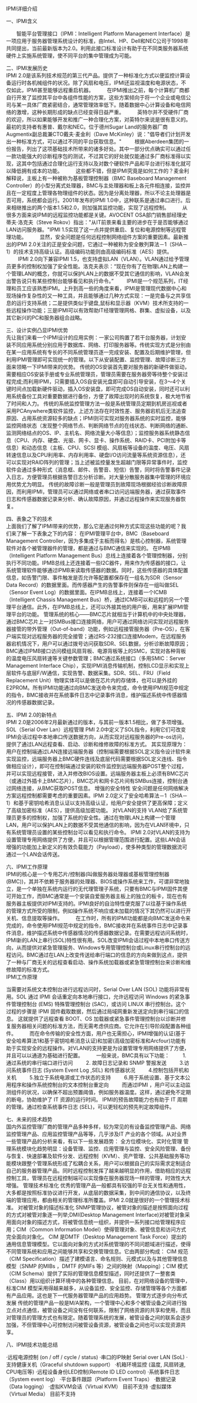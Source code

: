 IPMI详细介绍 	 
  	 
一、IPMI含义 	 

　　智能平台管理接口（IPMI：Intelligent Platform Management Interface）是一项应用于服务器管理系统设计的标准，由Intel、HP、Dell和NEC公司于1998年共同提出，当前最新版本为2.0。利用此接口标准设计有助于在不同类服务器系统硬件上实施系统管理，使不同平台的集中管理成为可能。
	 
	 
  	 
二、IPMI发展历史 	 
IPMI 2.0是该系列技术规范的第三代产品。提供了一种标准化方式以便监控计算设备运行时各机械组件的状况。除了风扇和电压，IPMI还监视温度和电源状态，不仅如此，IPMI甚至能够远程重启机器。
　　 在IPMI推出之前，每个计算机厂商都自行开发了监控其平台中各组件性能的方案，这些方案倾向于将一个企业或电信公司与某一具体厂商紧密结合，通常管理效率低下。随着数据中心计算设备和电信网络的激增，这种长期形成的缺点已经变得日益严重。
　　 英特尔并不受硬件厂商的欢迎，所以如果能够开发和推广一种合理化方案，对英特尔来说是很有意义的。最初的支持者有惠普、戴尔和NEC。位于德州Sugar Land的服务器厂商Augmentix副总裁兼CTO戴夫·麦金利（Dave McKinley）说："倡导者们计划开发出一种标准方式，可以通过不同的平台获取信息。"
　　 根据Aberdeen集团的一份报告，列出了这项基础技术所带来的诸多好处。其中一部分优点确实可以通过任一款功能强大的诊断程序包的测试，不过其它的好处就仅能通过多厂商标准得以实现，这其中包括通过合理化运行支持以及对数个硬软件产品和平台进行标准化就可以降低拥有成本的功能。
　　 这些都不错，但是IPMI究竟是如何工作的？麦金利解释说，主板上有一种被称为基板管理控制器（BMC Baseboard Management Controller）的小型分离式处理器，BMC与主处理器和板上各元件相连接，监控并且在一定程度上管理各物理组件的状态。因为是分离处理器，所以不论主处理器是否可用，系统都会运行。2001年发布的IPMI 1.0中，这种联系是通过串口进行。后来相继推出的两个版本1.5和2.0，则加强其监控功能，实现了远程控制。
　　 从很多方面来说IPMI的远程监控功能都是关键。AVOCENT OSA部门销售部经理史蒂夫·洛克夫（Steve Rokov）指出："从IT前景来看主要的进步在于是否能够通过LAN访问服务器。"IPMI 1.5实现了这一点并提供重启、复位和电源控制等远程管理功能。
　　 显然，安全问题是任何远程控制网络组件方案的重要因素。最新推出的IPMI 2.0关注的正是安全问题，它通过一种被称为安全散列算法－1（SHA－1）的技术支持高级认证。高级编码功能则由高级编码标准（AES）提供。
　　 IPMI 2.0向下兼容IPMI 1.5，也支持虚拟LAN（VLAN）。VLAN通过给予管理员更多的控制权加强了安全性能。洛克夫表示：“现在你有了在物理LAN上构建一个管理LAN的概念，你就可以保护LAN上的数据不受其它通信的影响，VLAN会发出警告说只有某些控制台能够看见和执行命令。”
　　 IPMI是一个规范系列，IT经理和员工应该熟悉IPMI。上升到高一些的角度来看，IPMI是管理现代数据中心和现场操作复杂性的又一种工具，并且能够通过几种方式实现：一是完备与之共享信息的运行支持系统；二是提供类似于键盘,鼠标和显示器（KVM）技术所支持的一些远程操作功能；三是IPMI可以有效帮助IT经理管理网格、群集、虚拟设备，以及其它新兴的PC和服务器组合战略。 	 
  	 
三、设计实例凸显IPMI优势 	 
先让我们来看一个IPMI设计的应用实例：一家公司购置了若干台服务器，计划安装不同应用系统分别应用于数据库、网络、打印服务器等。传统实现方式是分别由在某一应用系统有专长的不同系统管理员逐一完成安装、配置及后期维护管理，但利用IPMI管理即可实现统一的管理。以下从安装配置、监控管理、故障诊断三方面来领略一下IPMI带来的优势。
传统的OS安装首先要对服务器的新硬件做驱动，需要相应OS安装手册或专业系统管理员，管理员需要在服务器旁等待整个安装过程完成;而利用IPMI，只需要插入OS自安装光盘即可自动引导安装，在3～4个关键时间点加载新硬件驱动，插入OS安装盘，即可完成OS自动安装，同时还可以利用系统备份工具对重要数据进行备份，方便了故障出现时的系统恢复，极大地节省了时间和人力。
传统的系统监控管理方法一般是系统管理员定期到机房巡视或者采用PCAnywhere类软件监控，上述方法存在时效性差、服务器宕机后无法追查原因、占用系统资源较多的缺点；IPMI则可实现对服务器系统的实时监控，能够监控网络状态（发现整个网络节点、判断网络节点的在线状态、判断网络的通断、监测网络结点的OS、IP、主机名、网络流量大小等信息）；监控服务器系统静态信息（CPU、内存、硬盘、光驱、网卡、显卡、操作系统、RAID卡、PCI附加卡等信息）和动态信息（主板、CPU、SCSI 模组、风扇板等设备的温度、电压、风扇转速信息以及CPU利用率、内存利用率、硬盘I/O访问流量等系统资源信息），还可以实现对RAID阵列的管理；当上述被监控量发生超越门限等异常事件时，监控软件会通过多种形式（消息框、邮件、告警音、短信）告警，同时将告警事件记录入日志，方便管理员根据告警日志分析诊断。对大量分散服务器集中管理的环境应用优势尤为明显。
传统的故障诊断一般是管理员到故障现场根据经验诊断故障原因，而利用IPMI，管理员可以通过网络或者串口访问远端服务器，通过获取事件日志和传感器数据记录来分析、确认故障原因，并通过远程操作来实现服务器恢复。
	 
  	 
四、表象之下的技术 	 
上面我们了解了IPMI带来的优势，那么它是通过何种方式实现这些功能的呢？我们来了解一下表象之下的内容：
在IPMI管理平台中，BMC（Baseboard Management Controller，因为多集成于主板而得名）是核心控制器，系统管理软件对各个被管理器件的管理，都是通过与BMC通信来实现的。
在IPMB（Intelligent Platform Management Bus）总线上连接着各个管理控制器，分别执行不同功能。IPMB总线上还连接着一些I2C器件，用来作为传感器的接口，让系统管理软件能够通过IPMB来读取传感器的数据。同时，这些传感器的具体配置信息，如告警门限、事件触发是否允许等配置都保存在一组名为SDR（Sensor Data Record）的数据里面。而传感器产生的告警事件则保存在一组叫做SEL（Sensor Event Log）的数据里面。在IPMB总线上，连接着一个ICMB（Intelligent Chassis Management Bus）桥，通过ICMB可以和远程的另一个管理平台通信。此外，在IPMB总线上，还可以外接其他的用户板，用来扩展IPMI管理平台的功能。
管理系统的核心——BMC芯片就相当于计算机中的中央处理器，通过BMC芯片上一对SMBus接口连接网络，用户可通过网络访问实现对远程服务器接管的带外管理（Out-of-band）功能，例如远程接管服务器（Pre-OS），在客户端实现对远程服务器的完全接管；通过RS-232接口连接Modem，在远程服务器宕机情况下，用户可以通过拨号访问获取SDR、SEL数据，分析诊断故障原因；BMC通过IPMB接口访问模组风扇背板、电源背板等上的SMC，实现对各种背板的温度电压风扇转速等关键参数管理；BMC通过系统接口（多用SMIC：Server Management Interface Chip），实现IPMI消息传输机制，控制LCD显示和实现上层软件与底层F/W通信，实现告警、数据采集。SDR、SEL、FRU（Field Replacement Unit）物理实体可以是做在芯片内的存储体，也可以是外挂的E2PROM。所有IPMI功能通过向BMC发送命令来完成，命令使用IPMI规范中规定的指令，BMC接收并在系统事件日志中记录事件消息，维护描述系统中传感器情况的传感器数据记录。 	 
  	 
五、IPMI 2.0的新特点 	 
IPMI 2.0是2006年2月最新通过的版本，与其前一版本1.5相比，做了多项增强。
SOL（Serial Over Lan）远程管理
PMI 2.0中定义了SOL指令，利用它们可改变IPMI会话过程中本地串口传送数据方向，从而实现对远程服务器的Pre-os访问，提供了通过LAN远程查看、启动、诊断和维修故障的标准方式。
其实现原理为：用户在控制端通过LAN连接远端服务器（控制端需要根据SOL定义指令设计软件来实现监控，远端服务器上BMC硬件连线及底层代码需要根据SOL定义连线、指令做相应设计），即可在控制端通过安装的软件监控到远端服务器POST整个过程，并可以实现远程接管，进入并修改BIOS设置。远端服务器主板上必须有BMC芯片（或通过外插卡上BMC芯片），BMC芯片和网卡芯片间有SMBus连接，控制台通过网络连接，从BMC获取POST信息。
增强的安全特性
安全问题是任何网络解决方案远程控制都需要考虑的重要因素。IPMI 2.0定义了安全哈希算法－1（SHA－1）和基于密钥哈希消息认证以支持高级认证，给用户安全提供了更高保障；定义了高级加密标准（AES），提供高级加密功能。
对VLAN的支持
VLAN给了系统管理员更多的控制权，加强了系统的安全性。通过在物理LAN上构建一个管理LAN，用户可以保护LAN上的数据不受其他通信的影响，因为在VLAN环境中，只有系统管理员设置的某些控制台可以看见和执行命令。
IPMI 2.0对VLAN的支持为设置管理专用网络提供了方便，并且可以根据管理范围进行配置。这些LAN会话增强的功能加上新定义的有效负载能力（Payload），使多种类型的管理数据流可通过一个LAN会话传送。 	 
  	 
六、IPMI工作原理 	 
IPMI的核心是一个专用芯片/控制器(叫做服务器处理器或基板管理控制器(BMC))，其并不依赖于服务器的处理器、BIOS或操作系统来工作，可谓非常地独立，是一个单独在系统内运行的无代理管理子系统，只要有BMC与IPMI固件其便可开始工作，而BMC通常是一个安装自爱服务器主板上的独立的板卡，现在也有服务器主板提供对IPMI支持的。IPMI良好的自治特性便克服了以往基于操作系统的管理方式所受的限制，例如操作系统不响应或未加载的情况下其仍然可以进行开关机、信息提取等操作。
　　 在工作时，所有的IPMI功能都是向BMC发送命令来完成的，命令使用IPMI规范中规定的指令，BMC接收并在系统事件日志中记录事件消息，维护描述系统中传感器情况的传感器数据记录。在需要远程访问系统时，IPMI新的LAN上串行(SOL)特性很有用。SOL改变IPMI会话过程中本地串口传送方向，从而提供对紧急管理服务、Windows专用管理控制台或Linux串行控制台的远程访问。BMC通过在LAN上改变传送给串行端口的信息的方向来做到这点，提供了一种与厂商无关的远程查看启动、操作系统加载器或紧急管理控制台来诊断和维修故障的标准方式。 	 
IPMI工作原理
	 
当需要对系统文本控制台进行远程访问时，Serial Over LAN (SOL) 功能将非常有用。SOL 通过 IPMI 会话重定向本地串行接口，允许远程访问 Windows 的紧急事件管理控制台 (EMS) 特殊管理控制台 (SAC)，或访问 LINUX 串行控制台。这个过程的步骤是 IPMI 固件截取数据，然后通过局域网重新发送定向到串行端口的信息。 这就提供了远程查看 BOOT、OS 加载器或紧急事件管理控制台以诊断并修复服务器相关问题的标准方法，而无需考虑供应商。它允许在引导阶段配置各种组件。 
　　 而在命令传输的安全性方面，用户也无需担心，IPMI增强的认证(基于安全哈希算法1和基于密钥哈希消息认证)和加密(高级加密标准和Arcfour)功能有助于实现安全的远程操作。对VLAN的支持更是为设置管理专用网络提供了方便，并且可以以通道为基础进行配置。
　　 一般来说，BMC具有以下功能：
　　 1.通过系统的串行端口进行访问
　　 2. 故障日志记录和 SNMP 警报发送
　　 3.访问系统事件日志 (System Event Log ,SEL) 和传感器状况
　　 4.控制包括开机和关机
　　 5.独立于系统电源或工作状态的支持
　　 6.用于系统设置、基于文本公用程序和操作系统控制台的文本控制台重定向
　　 而通过IPMI ，用户可以主动监测组件的状况，以确保不超出预置阈值，例如服务器温度。这样，通过避免不定期的断电，协助维护了 IT 资源的运行时间。 IPMI的预告故障能力也有助于 IT 周期的管理。通过检查系统事件日志 (SEL)，可以更轻松的预先判定故障组件。 	 
  	 
  	 
七、未来的技术趋势 	 
国内外监控管理厂商的管理产品多种多样，较为常见的有设备监控管理产品、网络监控管理产品、应用监控管理产品等等，几乎涉及IT 产业的各个领域。从对业界一些管理产品的分析来看，有以下一些发展趋势：
全方位模块化、实时化管理
管理系统模块化趋势明显：设备管理、监控、应用管理与监控、安全风险管理、备份与恢复、快速部署及软件分发、远程控制（KVM）、资产管理、公共基础服务等功能模块跟整个管理系统形成了松耦合关系，用户可以根据自己的实际需求定制适合自己的服务器管理产品。同时远程控制发挥了越来越明显的作用，借助相应的远程控制工具，管理员在远程控制端可以实现像在服务器现场一样的管理，时效性大大增强。
管理技术标准化
优秀的管理产品一般都具有较强的平台无关性和通用性，大多都是按照标准协议进行开发，从底层的数据采集，到中间的通信协议，以及终端的管理应用，都由相关的管理标准所覆盖。IPMI 2.0就是很好的一个管理技术标准。
对被管对象的描述标准化
SNMP管理协议，被管对象的描述是按照面向过程的方式对被管对象逐一列举;DMI(Desktop Management Interface)对被管对象采用面向对象的描述方式，将被管信息统一组织，并提供一系列接口给管理程序应用；CIM（Common Information Model）使得管理对象、被管信息和访问方式完全面向对象化。
CIM 是DMTF（Desktop Management Task Force）提出的通用信息管理模型。它以面向对象的方式对系统管理的不同问题域进行描述，使得不同管理系统和应用之间能够共享和交换管理信息。它由两部分构成： CIM 规范（CIM Specification）描述了建模语言、命名规则、元模式以及与其他管理信息模型（SNMP 的MIBs ，DMTF 的MIFs 等）之间的映射（Mapping）；CIM 模式（CIM Schema）提供了实际的管理信息模型描述，同时还提供了一整套类（Class）用以组织计算环境中的各种管理信息。
目前，在对网络设备的管理中，标准CIM 模型采用得越来越多，从设备监控、安全监控、存储管理等各个方面都有产品应用。这也是下一代服务器管理产品的应用趋势。
管理方式逐步向分布式发展
传统的管理产品一般是M/A架构，一个管理中心和多个被管设备之间进行独立点对点通信，被管设备之间没有任何联系，限制了网络资源的共享和使用，而且对管理员的管理方式也有限定。随着管理系统的发展，被管设备之间的联系会逐步加强，不但管理中心可控制访问被管设备资源，被管设备之间也可以实现资源共享。 	 
  	 
八、IPMI技术功能总结 	 

  ·远程电源控制 (on / off / cycle / status)
  ·串口的IP映射 Serial over LAN (SoL)
  ·支持健康关机（Graceful shutdown support） 
  ·机箱环境监控 (温度, 风扇转速, CPU电压等) 
  ·远程设备身份LED控制(Remote ID LED control) 
  ·系统事件日志（System event log）
  ·平台事件跟踪（Platform Event Traps） 
  ·数据记录（Data logging） 
  ·虚拟KVM会话（Virtual KVM） 目前不支持
  ·虚拟媒体（Virtual Media）  目前不支持
